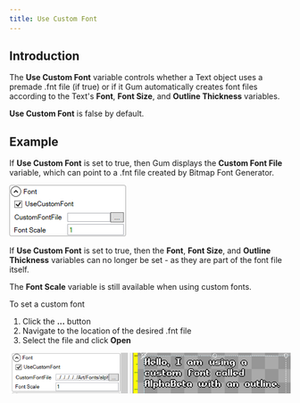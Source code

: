 ```yaml
---
title: Use Custom Font
---
```


## Introduction
The **Use Custom Font** variable controls whether a Text object uses a premade .fnt file (if true) or if it Gum automatically creates font files according to the Text's **Font**, **Font Size**, and **Outline Thickness** variables.

**Use Custom Font** is false by default.

## Example
If **Use Custom Font** is set to true, then Gum displays the **Custom Font File** variable, which can point to a .fnt file created by Bitmap Font Generator.

![](UseCustomFontGum.png)

If **Use Custom Font** is set to true, then the **Font**, **Font Size**, and **Outline Thickness** variables can no longer be set - as they are part of the font file itself.

The **Font Scale** variable is still available when using custom fonts.

To set a custom font

1. Click the **...** button
1. Navigate to the location of the desired .fnt file
1. Select the file and click **Open**

![](CustomFontInGum.png)
